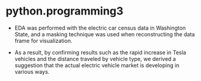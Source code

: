 # python.programming3
- EDA was performed with the electric car census data in Washington State, and a masking technique was used when reconstructing the data frame for visualization.

- As a result, by confirming results such as the rapid increase in Tesla vehicles and the distance traveled by vehicle type, we derived a suggestion that the actual electric vehicle market is developing in various ways.

